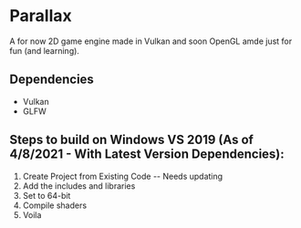 # Parallax
A for now 2D game engine made in Vulkan and soon OpenGL amde just for fun (and learning).
## Dependencies
* Vulkan
* GLFW
##  Steps to build on Windows VS 2019 (As of 4/8/2021 - With Latest Version Dependencies):
1. Create Project from Existing Code -- Needs updating
2. Add the includes and libraries
3. Set to 64-bit
4. Compile shaders
5. Voila